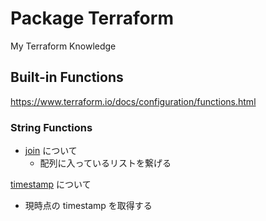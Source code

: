 # Package Terraform

My Terraform Knowledge

## Built-in Functions

https://www.terraform.io/docs/configuration/functions.html

### String Functions

+ [join](./func_join) について
  + 配列に入っているリストを繋げる

[timestamp](./func_timestamp) について

+ 現時点の timestamp を取得する 
